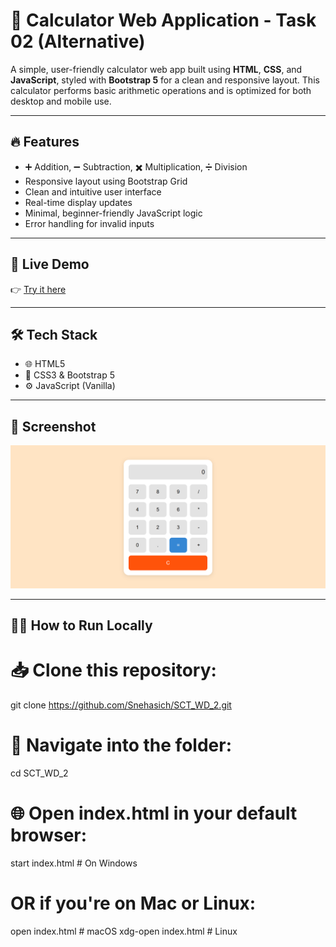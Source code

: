 # 🧮 Calculator Web Application - Task 02 (Alternative)

A simple, user-friendly calculator web app built using **HTML**, **CSS**, and **JavaScript**, styled with **Bootstrap 5** for a clean and responsive layout. This calculator performs basic arithmetic operations and is optimized for both desktop and mobile use.

---

## 🔥 Features

- ➕ Addition, ➖ Subtraction, ✖️ Multiplication, ➗ Division  
- Responsive layout using Bootstrap Grid  
- Clean and intuitive user interface  
- Real-time display updates  
- Minimal, beginner-friendly JavaScript logic  
- Error handling for invalid inputs

---

## 🚀 Live Demo

👉 [Try it here](https://snehasich.github.io/SCT_WD_2/)

---

## 🛠️ Tech Stack

- 🌐 HTML5  
- 🎨 CSS3 & Bootstrap 5  
- ⚙️ JavaScript (Vanilla)

---

## 📸 Screenshot

![Calculator Preview](./calculator.png)

---

## 🧑‍💻 How to Run Locally

# 📥 Clone this repository:
git clone https://github.com/Snehasich/SCT_WD_2.git

# 📂 Navigate into the folder:
cd SCT_WD_2

# 🌐 Open index.html in your default browser:
start index.html   # On Windows

# OR if you're on Mac or Linux:
open index.html    # macOS
xdg-open index.html  # Linux

